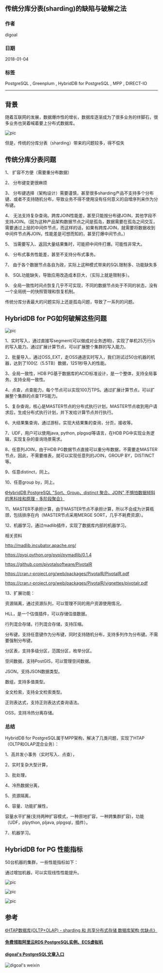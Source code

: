 ## 传统分库分表(sharding)的缺陷与破解之法  
                          
### 作者                          
digoal                          
                          
### 日期                          
2018-01-04                         
                          
### 标签                          
PostgreSQL , Greenplum , HybridDB for PostgreSQL , MPP , DIRECT-IO    
                          
----                          
                          
## 背景     
随着互联网的发展，数据爆炸性的增长，数据库逐渐成为了很多业务的绊脚石，很多业务也哭着喊着要上分布式数据库。  
  
![pic](../201710/20171013_04_pic_001.jpg)  
  
但是，传统的分库分表（sharding）带来的问题较多，得不偿失  
  
## 传统分库分表问题
  
1、 扩容不方便（需要重分布数据）  
  
2、 分布键变更很麻烦  
  
3、 分布键选择（架构设计）需要谨慎，甚至很多sharding产品不支持多个分布键、或者不支持随机分布，导致业务不得不使用没有任何意义的自增序列来作为分布键。  
  
4、 无法支持复杂查询。跨库JOIN性能差，甚至只能按分布键JOIN，其他字段不支持JOIN。（因为这种产品架构数据节点之间是孤岛，数据需要在孤岛之间交互，需要通过上层的中间件节点，而这样的话，如果有跨库JOIN，就需要将数据收到中间件节点再JOIN，性能差是可想而知的，甚至打爆中间节点。）  
  
5、 当需要写入、返回大量结果集时，可能把中间件打爆。可能性非常大。  
  
6、 分布式事务性能差，甚至不支持分布式事务。  
  
7、 由于各个数据节点各自为政，实际上这种模式带来的SQL限制多、功能缺失多  
  
8、 SQL功能缺失，导致应用改造成本巨大，（实际上就是限制多）。  
  
9、 全局一致性时间点恢复几乎不可实现，不同的数据节点处于不同的状态，没有一个全局统一的快照管理和恢复机制。  
  
传统分库分表最大的问题实际上还是孤岛问题，导致了一系列的问题。  
  
## HybridDB for PG如何破解这些问题  
![pic](20180104_01_pic_001.jpg)  
  
1、实时写入，通过直接写segment(可以做成对业务透明)，实现了单机25万行/s的写入能力。通过扩展计算节点，可以扩展整个集群的写入能力。  
  
  
2、批量导入，通过OSS_EXT，走OSS通道实时写入，我们测试过50台机器的机器，达到了100亿（5.5TB）数据，1251秒导入的性能。   
  
  
3、全局一致性，HDB PG基于数据库的ACID标准设计，是一个整体，支持全局事务。支持全局一致性。  
  
4、点查，点查能力，每个节点可以实现100万TPS。通过扩展计算节点，可以扩展整个集群的点查TPS能力。  
  
5、复杂查询，核心是MASTER节点的分布式执行计划，MASTER节点收到用户请求后，生成分布式执行计划，并下发给计算节点并行执行。  
  
6、大结果集查询，通过游标，实现大结果集的查询，分页，接收等。  
  
7、UDF，用户可以使用java, python, plpgsql等语言，在HDB PG中实现业务逻辑，实现复杂的查询场景需求。  
  
8、任意列JOIN，由于HDB PG数据节点直接可以重分布数据，不需要走MASTER节点，因此，不需要维表，就可以实现任意列的JOIN，GROUP BY，DISTINCT等。  
  
9、任意distinct，同上。  
  
10、任意group by，同上。  
  
[《HybridDB PostgreSQL "Sort、Group、distinct 聚合、JOIN" 不惧怕数据倾斜的黑科技和原理 - 多阶段聚合》](../201711/20171123_01.md)    
  
11、MASTER不承担计算，由于MASTER节点不承担计算，所以不会成为计算瓶颈，包括排序在内（MASTER节点采用MERGE SORT，几乎不耗费资源）。  
  
12、机器学习，通过madlib插件，实现了数据库内部的机器学习。  
  
相关资料  
  
http://madlib.incubator.apache.org/  
  
https://pypi.python.org/pypi/pymadlib/0.1.4  
  
https://github.com/pivotalsoftware/PivotalR  
  
https://cran.r-project.org/web/packages/PivotalR/PivotalR.pdf  
  
https://cran.r-project.org/web/packages/PivotalR/vignettes/pivotalr.pdf  
  
13、扩展功能：  
  
资源隔离，通过资源队列，可以管理不同的用户资源使用情况。  
  
HLL，是一个估值插件，可以存储估值数据。  
  
行列混合存储，行列混合存储，支持压缩。  
  
分布键，支持任意键作为分布键，同时支持随机分布，支持多列作为分布键。不需要强制分布键。  
  
分区表，支持多级分区，范围分区，枚举分区。  
  
空间数据，支持PostGIS，可以管理空间数据。  
  
JSON，支持JSON数据类型。  
  
数组，支持多值类型。  
  
全文检索，支持全文检索类型。  
  
正则表达式，支持正则表达式查询语法。  
  
OSS，支持冷热分离存储。  
  
### 总结
HybridDB for PostgreSQL属于MPP架构，解决了几类问题，实现了HTAP（OLTP和OLAP混合业务）：  
  
  
1、高并发小事务（实时写入、点查），  
  
2、实时复杂大型计算，  
  
3、批处理，  
  
4、冷热数据分离，  
  
5、资源隔离，  
  
6、容量、功能扩展性，  
  
容量水平扩展(支持两种扩容模式，一种原地扩容，一种跨集群扩容)，功能（UDF，plpython, pljava, plpgsql，插件）。  
  
7、机器学习。  
  
  
## HybridDB for PG 性能指标  
50台机器的集群，一些性能指标如下：  
  
通过增加机器，可以实现线性性能提升。  
  
![pic](20180104_01_pic_002.jpg)  
  
![pic](20180104_01_pic_003.jpg)  
  
![pic](20180104_01_pic_004.jpg)  
  
  
## 参考  
  
[《HTAP数据库(OLTP+OLAP) - sharding 和 共享分布式存储 数据库架构 优缺点》](../201710/20171013_04.md)    
  
  
  
  
  
  
  
  
  
  
  
  
  
  
  
#### [免费领取阿里云RDS PostgreSQL实例、ECS虚拟机](https://free.aliyun.com/ "57258f76c37864c6e6d23383d05714ea")
  
  
#### [digoal's PostgreSQL文章入口](https://github.com/digoal/blog/blob/master/README.md "22709685feb7cab07d30f30387f0a9ae")
  
  
![digoal's weixin](../pic/digoal_weixin.jpg "f7ad92eeba24523fd47a6e1a0e691b59")
  
  
  
  
  
  
  
